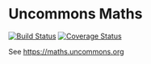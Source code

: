 # Uncommons Maths
[![Build Status](https://travis-ci.org/Pr0methean/uncommons-maths.svg?branch=master)](https://travis-ci.org/Pr0methean/uncommons-maths)
[![Coverage Status](https://coveralls.io/repos/github/Pr0methean/uncommons-maths/badge.svg?branch=master)](https://coveralls.io/github/Pr0methean/uncommons-maths?branch=master)

See https://maths.uncommons.org